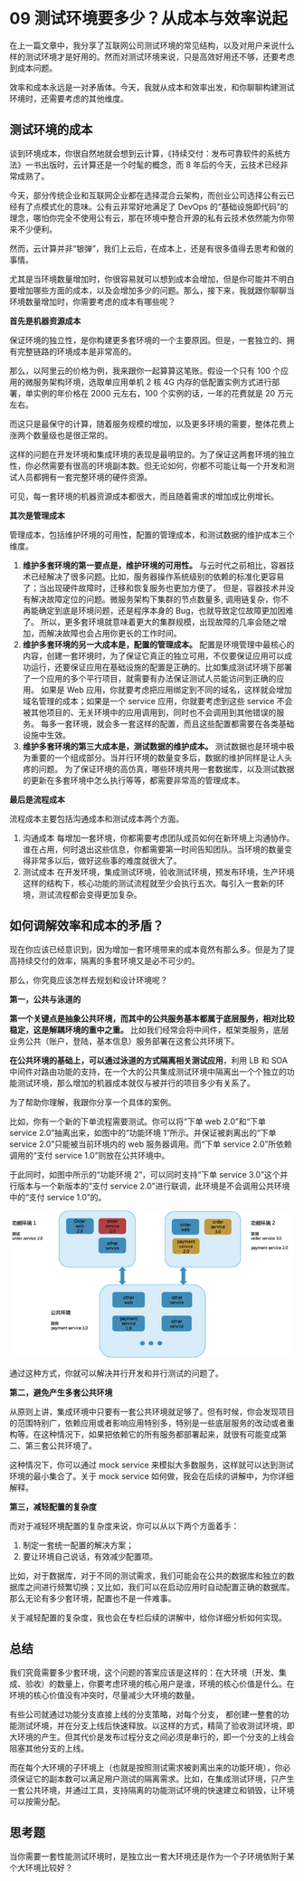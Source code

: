 # 09 测试环境要多少？从成本与效率说起

在上一篇文章中，我分享了互联网公司测试环境的常见结构，以及对用户来说什么样的测试环境才是好用的。然而对测试环境来说，只是高效好用还不够，还要考虑到成本问题。

效率和成本永远是一对矛盾体。今天，我就从成本和效率出发，和你聊聊构建测试环境时，还需要考虑的其他维度。

## 测试环境的成本

谈到环境成本，你很自然地就会想到云计算，《持续交付：发布可靠软件的系统方法》一书出版时，云计算还是一个时髦的概念，而 8 年后的今天，云技术已经非常成熟了。

今天，部分传统企业和互联网企业都在选择混合云架构，而创业公司选择公有云已经有了点模式化的意味。公有云非常好地满足了 DevOps 的“基础设施即代码”的理念，哪怕你完全不使用公有云，那在环境中整合开源的私有云技术依然能为你带来不少便利。

然而，云计算并非“银弹”，我们上云后，在成本上，还是有很多值得去思考和做的事情。

尤其是当环境数量增加时，你很容易就可以想到成本会增加，但是你可能并不明白要增加哪些方面的成本，以及会增加多少的问题。那么，接下来，我就跟你聊聊当环境数量增加时，你需要考虑的成本有哪些呢？

**首先是机器资源成本**

保证环境的独立性，是你构建更多套环境的一个主要原因。但是，一套独立的、拥有完整链路的环境成本是非常高的。

那么，以阿里云的价格为例，我来跟你一起算算这笔账。假设一个只有 100 个应用的微服务架构环境，选取单应用单机 2 核 4G 内存的低配置实例方式进行部署，单实例的年价格在 2000 元左右，100 个实例的话，一年的花费就是 20 万元左右。

而这只是最保守的计算，随着服务规模的增加，以及更多环境的需要，整体花费上涨两个数量级也是很正常的。

这样的问题在开发环境和集成环境的表现是最明显的。为了保证这两套环境的独立性，你必然需要有很高的环境副本数。但无论如何，你都不可能让每一个开发和测试人员都拥有一套完整环境的硬件资源。

可见，每一套环境的机器资源成本都很大，而且随着需求的增加成比例增长。

**其次是管理成本**

管理成本，包括维护环境的可用性，配置的管理成本，和测试数据的维护成本三个维度。

1. **维护多套环境的第一要点是，维护环境的可用性。** 与云时代之前相比，容器技术已经解决了很多问题。比如，服务器操作系统级别的依赖的标准化更容易了；当出现硬件故障时，迁移和恢复服务也更加方便了。 但是，容器技术并没有解决故障定位的问题。微服务架构下集群的节点数量多, 调用链复杂，你不再能确定到底是环境问题，还是程序本身的 Bug，也就导致定位故障更加困难了。 所以，更多套环境就意味着更大的集群规模，出现故障的几率会随之增加，而解决故障也会占用你更长的工作时间。
2. **维护多套环境的另一大成本是，配置的管理成本。** 配置是环境管理中最核心的内容，创建一套环境时，为了保证它真正的独立可用，不仅要保证应用可以成功运行，还要保证应用在基础设施的配置是正确的。比如集成测试环境下部署了一个应用的多个平行项目，就需要有办法保证测试人员能访问到正确的应用。 如果是 Web 应用，你就要考虑把应用绑定到不同的域名，这样就会增加域名管理的成本；如果是一个 service 应用，你就要考虑到这些 service 不会被其他项目的、无关环境中的应用调用到，同时也不会调用到其他错误的服务。 每多一套环境，就会多一套这样的配置，而且这些配置都需要在各类基础设施中生效。
3. **维护多套环境的第三大成本是，测试数据的维护成本。** 测试数据也是环境中极为重要的一个组成部分。当并行环境的数量变多后，数据的维护同样是让人头疼的问题。 为了保证环境的高仿真，哪些环境共用一套数据库，以及测试数据的更新在多套环境中怎么执行等等，都需要非常高的管理成本。

**最后是流程成本**

流程成本主要包括沟通成本和测试成本两个方面。

1. 沟通成本 每增加一套环境，你都需要考虑团队成员如何在新环境上沟通协作。谁在占用，何时退出这些信息，你都需要第一时间告知团队。当环境的数量变得非常多以后，做好这些事的难度就很大了。
2. 测试成本 在开发环境，集成测试环境，验收测试环境，预发布环境，生产环境这样的结构下，核心功能的测试流程就至少会执行五次。每引入一套新的环境，测试流程都会变得更加复杂。

## 如何调解效率和成本的矛盾？

现在你应该已经意识到，因为增加一套环境带来的成本竟然有那么多。但是为了提高持续交付的效率，隔离的多套环境又是必不可少的。

那么，你究竟应该怎样去规划和设计环境呢？

**第一，公共与泳道的**

**第一个关键点是抽象公共环境，而其中的公共服务基本都属于底层服务，相对比较稳定，这是解耦环境的重中之重。** 比如我们经常会将中间件，框架类服务，底层业务公共（账户，登陆，基本信息）服务部署在这套公共环境下。

**在公共环境的基础上，可以通过泳道的方式隔离相关测试应用**，利用 LB 和 SOA 中间件对路由功能的支持，在一个大的公共集成测试环境中隔离出一个个独立的功能测试环境，那么增加的机器成本就仅与被并行的项目多少有关系了。

为了帮助你理解，我跟你分享一个具体的案例。

比如，你有一个新的下单流程需要测试。你可以将“下单 web 2.0”和“下单 service 2.0”抽离出来，如图中的“功能环境 1”所示。并保证被剥离出的“下单 service 2.0”只能被当前环境内的 web 服务器调用。而“下单 service 2.0”所依赖调用的“支付 service 1.0”则放在公共环境中。

于此同时，如图中所示的“功能环境 2”，可以同时支持“下单 service 3.0”这个并行版本与一个新版本的“支付 service 2.0”进行联调，此环境是不会调用公共环境中的“支付 service 1.0”的。

![img](assets/a4497ca9571f432cf1e82629161872d0.png)

通过这种方式，你就可以解决并行开发和并行测试的问题了。

**第二，避免产生多套公共环境**

从原则上讲，集成环境中只要有一套公共环境就足够了。但有时候，你会发现项目的范围特别广，依赖应用或者影响应用特别多，特别是一些底层服务的改动或者重构等。在这种情况下，如果把依赖它的所有服务都部署起来，就很有可能变成第二、第三套公共环境了。

这种情况下，你可以通过 mock service 来模拟大多数服务，这样就可以达到测试环境的最小集合了。关于 mock service 如何做，我会在后续的讲解中，为你详细解释。

**第三，减轻配置的复杂度**

而对于减轻环境配置的复杂度来说，你可以从以下两个方面着手：

1. 制定一套统一配置的解决方案；
2. 要让环境自己说话，有效减少配置项。

比如，对于数据库，对于不同的测试需求，我们可能会在公共的数据库和独立的数据库之间进行频繁切换；又比如，我们可以在启动应用时自动配置正确的数据库。那么无论有多少套环境，配置也不是一件难事。

关于减轻配置的复杂度，我也会在专栏后续的讲解中，给你详细分析如何实现。

## 总结

我们究竟需要多少套环境，这个问题的答案应该是这样的：在大环境（开发、集成、验收）的数量上，你要考虑环境的核心用户是谁，环境的核心价值是什么。在环境的核心价值没有冲突时，尽量减少大环境的数量。

有些公司就通过功能分支直接上线的分支策略，对每个分支， 都创建一整套的功能测试环境，并在分支上线后快速释放。以这样的方式，精简了验收测试环境，即大环境的产生。但其代价是发布过程分支之间必须是串行的，即一个分支的上线会阻塞其他分支的上线。

而在每个大环境的子环境上（也就是按照测试需求被剥离出来的功能环境），你必须保证它的副本数可以满足用户测试的隔离需求。比如，在集成测试环境，只产生一套公共环境，并通过工具，支持隔离的功能测试环境的快速建立和销毁，让环境可以按需分配。

## 思考题

当你需要一套性能测试环境时，是独立出一套大环境还是作为一个子环境依附于某个大环境比较好？